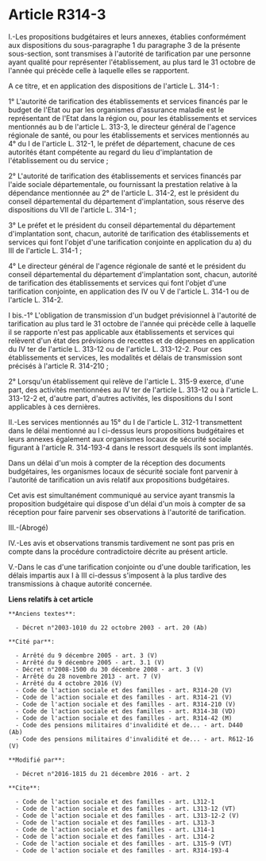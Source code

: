 # Article R314-3

I.-Les propositions budgétaires et leurs annexes, établies conformément aux dispositions du sous-paragraphe 1 du paragraphe 3
de la présente sous-section, sont transmises à l'autorité de tarification par une personne ayant qualité pour représenter
l'établissement, au plus tard le 31 octobre de l'année qui précède celle à laquelle elles se rapportent. 

A ce titre, et en application des dispositions de l'article L. 314-1 : 

1° L'autorité de tarification des établissements et services financés par le budget de l'Etat ou par les organismes
d'assurance maladie est le représentant de l'Etat dans la région ou, pour les établissements et services mentionnés au b de
l'article L. 313-3, le directeur général de l'agence régionale de santé, ou pour les établissements et services mentionnés au
4° du I de l'article L. 312-1, le préfet de département, chacune de ces autorités étant compétente au regard du lieu
d'implantation de l'établissement ou du service ; 

2° L'autorité de tarification des établissements et services financés par l'aide sociale départementale, ou fournissant la
prestation relative à la dépendance mentionnée au 2° de l'article L. 314-2, est le président du conseil départemental du
département d'implantation, sous réserve des dispositions du VII de l'article L. 314-1 ; 

3° Le préfet et le président du conseil départemental du département d'implantation sont, chacun, autorité de tarification
des établissements et services qui font l'objet d'une tarification conjointe en application du a) du III de l'article L.
314-1 ; 

4° Le directeur général de l'agence régionale de santé et le président du conseil départemental du département d'implantation
sont, chacun, autorité de tarification des établissements et services qui font l'objet d'une tarification conjointe, en
application des IV ou V de l'article L. 314-1 ou de l'article L. 314-2. 

I bis.-1° L'obligation de transmission d'un budget prévisionnel à l'autorité de tarification au plus tard le 31 octobre de
l'année qui précède celle à laquelle il se rapporte n'est pas applicable aux établissements et services qui relèvent d'un
état des prévisions de recettes et de dépenses en application du IV ter de l'article L. 313-12 ou de l'article L. 313-12-2.
Pour ces établissements et services, les modalités et délais de transmission sont précisés à l'article R. 314-210 ; 

2° Lorsqu'un établissement qui relève de l'article L. 315-9 exerce, d'une part, des activités mentionnées au IV ter de
l'article L. 313-12 ou à l'article L. 313-12-2 et, d'autre part, d'autres activités, les dispositions du I sont applicables à
ces dernières. 

II.-Les services mentionnés au 15° du I de l'article L. 312-1 transmettent dans le délai mentionné au I ci-dessus leurs
propositions budgétaires et leurs annexes également aux organismes locaux de sécurité sociale figurant à l'article R.
314-193-4 dans le ressort desquels ils sont implantés. 

Dans un délai d'un mois à compter de la réception des documents budgétaires, les organismes locaux de sécurité sociale font
parvenir à l'autorité de tarification un avis relatif aux propositions budgétaires. 

Cet avis est simultanément communiqué au service ayant transmis la proposition budgétaire qui dispose d'un délai d'un mois à
compter de sa réception pour faire parvenir ses observations à l'autorité de tarification. 

III.-(Abrogé) 

IV.-Les avis et observations transmis tardivement ne sont pas pris en compte dans la procédure contradictoire décrite au
présent article. 

V.-Dans le cas d'une tarification conjointe ou d'une double tarification, les délais impartis aux I à III ci-dessus
s'imposent à la plus tardive des transmissions à chaque autorité concernée.

**Liens relatifs à cet article**

	**Anciens textes**:

	  - Décret n°2003-1010 du 22 octobre 2003 - art. 20 (Ab)

	**Cité par**:

	  - Arrêté du 9 décembre 2005 - art. 3 (V)
	  - Arrêté du 9 décembre 2005 - art. 3.1 (V)
	  - Décret n°2008-1500 du 30 décembre 2008 - art. 3 (V)
	  - Arrêté du 28 novembre 2013 - art. 7 (V)
	  - Arrêté du 4 octobre 2016 (V)
	  - Code de l'action sociale et des familles - art. R314-20 (V)
	  - Code de l'action sociale et des familles - art. R314-21 (V)
	  - Code de l'action sociale et des familles - art. R314-210 (V)
	  - Code de l'action sociale et des familles - art. R314-38 (VD)
	  - Code de l'action sociale et des familles - art. R314-42 (M)
	  - Code des pensions militaires d'invalidité et de... - art. D440 (Ab)
	  - Code des pensions militaires d'invalidité et de... - art. R612-16 (V)

	**Modifié par**:

	  - Décret n°2016-1815 du 21 décembre 2016 - art. 2

	**Cite**:

	  - Code de l'action sociale et des familles - art. L312-1
	  - Code de l'action sociale et des familles - art. L313-12 (VT)
	  - Code de l'action sociale et des familles - art. L313-12-2 (V)
	  - Code de l'action sociale et des familles - art. L313-3
	  - Code de l'action sociale et des familles - art. L314-1
	  - Code de l'action sociale et des familles - art. L314-2
	  - Code de l'action sociale et des familles - art. L315-9 (VT)
	  - Code de l'action sociale et des familles - art. R314-193-4
